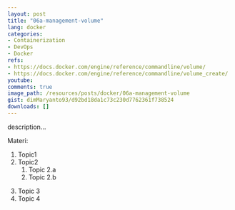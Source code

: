 ```yaml
---
layout: post
title: "06a-management-volume"
lang: docker
categories:
- Containerization
- DevOps
- Docker
refs: 
- https://docs.docker.com/engine/reference/commandline/volume/
- https://docs.docker.com/engine/reference/commandline/volume_create/
youtube: 
comments: true
image_path: /resources/posts/docker/06a-management-volume
gist: dimMaryanto93/d92bd18da1c73c230d7762361f738524
downloads: []
---
```



description...

Materi: 

1. Topic1
2. Topic2
    1. Topic 2.a
    2. Topic 2.b
<!--more-->
3. Topic 3
4. Topic 4
